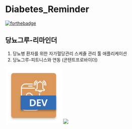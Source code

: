 # Diabetes_Reminder

[![forthebadge](https://forthebadge.com/images/badges/built-for-android.svg)](https://www.android.com/)

## 당뇨그루-리마인더



1. 당뇨병 환자를 위한 자가혈당관리 스케쥴 관리 툴 애플리케이션
2. 당뇨그루-피트니스와 연동 (콘텐트프로바이더)


<img src="https://github.com/JAICHANGPARK/Diabetes_Reminder/blob/master/img/icons/playstore/icon.png" width="180">

<img src="https://github.com/JAICHANGPARK/Diabetes_Reminder/blob/master/img/mockup-images/mockup.png" >

